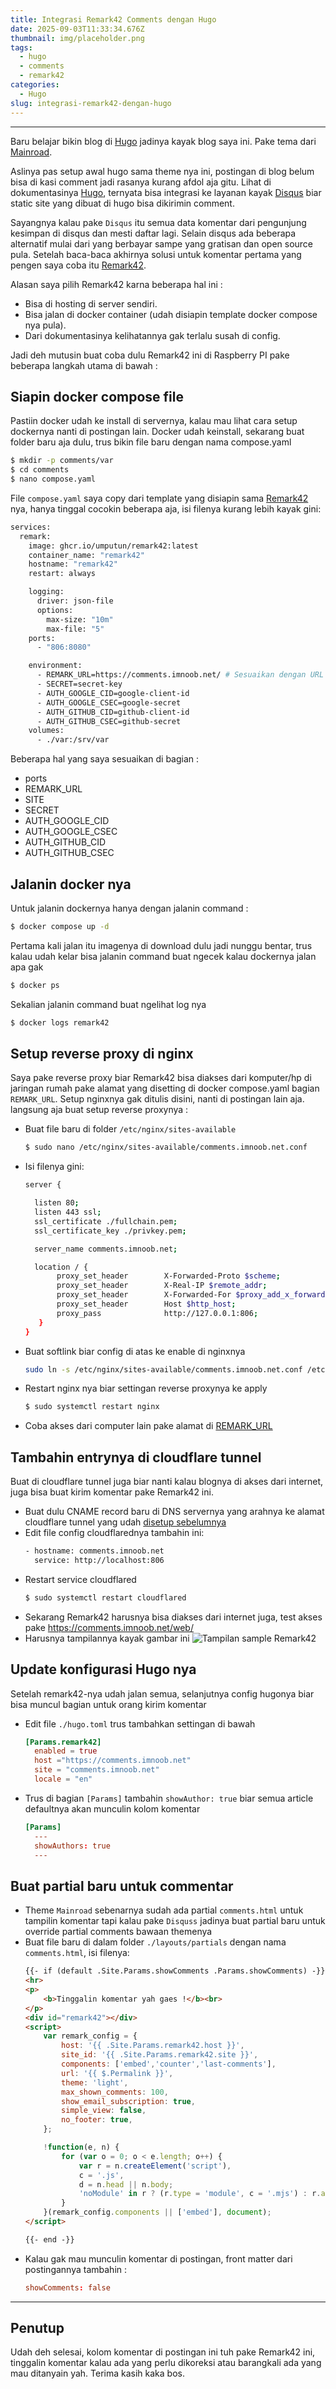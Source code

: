 ```yaml
---
title: Integrasi Remark42 Comments dengan Hugo
date: 2025-09-03T11:33:34.676Z
thumbnail: img/placeholder.png
tags:
  - hugo
  - comments
  - remark42
categories:
  - Hugo
slug: integrasi-remark42-dengan-hugo
---
```


----------

Baru belajar bikin blog di [Hugo](https://gohugo.io/) jadinya kayak blog saya ini.
Pake tema dari [Mainroad](https://github.com/Vimux/Mainroad).

Aslinya pas setup awal hugo sama theme nya ini, postingan di blog belum bisa di kasi comment jadi rasanya kurang afdol aja gitu.
Lihat di dokumentasinya  [Hugo](https://gohugo.io/content-management/comments/), ternyata bisa integrasi ke layanan kayak [Disqus](https://disqus.com/) biar static site yang dibuat di hugo bisa dikirimin comment. 
<!--more-->
Sayangnya kalau pake `Disqus` itu semua data komentar dari pengunjung kesimpan di disqus dan mesti daftar lagi. Selain disqus ada beberapa alternatif mulai dari yang berbayar sampe yang gratisan dan open source pula. Setelah baca-baca akhirnya solusi untuk komentar pertama yang pengen saya coba itu [Remark42](https://remark42.com/). 

Alasan saya pilih Remark42 karna beberapa hal ini :
- Bisa di hosting di server sendiri.
- Bisa jalan di docker container (udah disiapin template docker compose nya pula).
- Dari dokumentasinya kelihatannya gak terlalu susah di config.

Jadi deh mutusin buat coba dulu Remark42 ini di Raspberry PI pake beberapa langkah utama di bawah :

## Siapin docker compose file

Pastiin docker udah ke install di servernya, kalau mau lihat cara setup dockernya nanti di postingan lain.
Docker udah keinstall, sekarang buat folder baru aja dulu, trus bikin file baru dengan nama compose.yaml
```bash
$ mkdir -p comments/var
$ cd comments
$ nano compose.yaml
```
File `compose.yaml` saya copy dari template yang disiapin sama [Remark42](https://github.com/umputun/remark42/blob/master/docker-compose.yml) nya, hanya tinggal cocokin beberapa aja, isi filenya kurang lebih kayak gini:

```bash
services:
  remark:
    image: ghcr.io/umputun/remark42:latest
    container_name: "remark42"
    hostname: "remark42"
    restart: always

    logging:
      driver: json-file
      options:
        max-size: "10m"
        max-file: "5"
    ports:
      - "806:8080"

    environment:
      - REMARK_URL=https://comments.imnoob.net/ # Sesuaikan dengan URL buat hosting Remark42 nya nanti
      - SECRET=secret-key
      - AUTH_GOOGLE_CID=google-client-id
      - AUTH_GOOGLE_CSEC=google-secret
      - AUTH_GITHUB_CID=github-client-id
      - AUTH_GITHUB_CSEC=github-secret
    volumes:
      - ./var:/srv/var
```
Beberapa hal yang saya sesuaikan di bagian :
- ports
- REMARK_URL
- SITE
- SECRET
- AUTH_GOOGLE_CID
- AUTH_GOOGLE_CSEC
- AUTH_GITHUB_CID
- AUTH_GITHUB_CSEC


## Jalanin docker nya

Untuk jalanin dockernya hanya dengan jalanin command :
```bash
$ docker compose up -d
```
Pertama kali jalan itu imagenya di download dulu jadi nunggu bentar, trus kalau udah kelar bisa jalanin command buat ngecek kalau dockernya jalan apa gak
```bash
$ docker ps
```
Sekalian jalanin command buat ngelihat log nya
```bash
$ docker logs remark42
```

## Setup reverse proxy di nginx

Saya pake reverse proxy biar Remark42 bisa diakses dari komputer/hp di jaringan rumah pake alamat yang disetting di docker compose.yaml bagian `REMARK_URL`. Setup nginxnya gak ditulis disini, nanti di postingan lain aja. langsung aja buat setup reverse proxynya :
- Buat file baru di folder `/etc/nginx/sites-available`
  ```bash
  $ sudo nano /etc/nginx/sites-available/comments.imnoob.net.conf
  ```
- Isi filenya gini:
  ```bash
  server {

    listen 80;
    listen 443 ssl;
    ssl_certificate ./fullchain.pem;
    ssl_certificate_key ./privkey.pem;

    server_name comments.imnoob.net;

    location / {
         proxy_set_header        X-Forwarded-Proto $scheme;
         proxy_set_header        X-Real-IP $remote_addr;
         proxy_set_header        X-Forwarded-For $proxy_add_x_forwarded_for;
         proxy_set_header        Host $http_host;
         proxy_pass              http://127.0.0.1:806;
     }
  }
  ```
- Buat softlink biar config di atas ke enable di nginxnya
  ```bash
  sudo ln -s /etc/nginx/sites-available/comments.imnoob.net.conf /etc/nginx/sites-enabled/comments.imnoob.net.conf
  ```
- Restart nginx nya biar settingan reverse proxynya ke apply
  ```bash
  $ sudo systemctl restart nginx
  ```
- Coba akses dari computer lain pake alamat di [REMARK_URL](https://comments.imnoob.net/web)

## Tambahin entrynya di cloudflare tunnel

Buat di cloudflare tunnel juga biar nanti kalau blognya di akses dari internet, juga bisa buat kirim komentar pake Remark42 ini.
- Buat dulu CNAME record baru di DNS servernya yang arahnya ke alamat cloudflare tunnel yang udah [disetup sebelumnya](/posts/akses-jaringan-rumah-dari-mana-saja-pake-cloudflare-tunnel/)
- Edit file config cloudflarednya tambahin ini:
  ```bash
  - hostname: comments.imnoob.net
    service: http://localhost:806
  ```
- Restart service cloudflared
  ```bash
  $ sudo systemctl restart cloudflared
  ```
- Sekarang Remark42 harusnya bisa diakses dari internet juga, test akses pake https://comments.imnoob.net/web/
- Harusnya tampilannya kayak gambar ini
  ![Tampilan sample Remark42](demo-remark42.png "Demo Remark")

## Update konfigurasi Hugo nya

Setelah remark42-nya udah jalan semua, selanjutnya config hugonya biar bisa muncul bagian untuk orang kirim komentar
- Edit file `./hugo.toml` trus tambahkan settingan di bawah
  ```toml
  [Params.remark42]
    enabled = true
    host ="https://comments.imnoob.net"
    site = "comments.imnoob.net"
    locale = "en"
  ```
- Trus di bagian `[Params]` tambahin `showAuthor: true` biar semua article defaultnya akan munculin kolom komentar
  ```toml
  [Params]
    ---
    showAuthors: true
    ---
  ```

## Buat partial baru untuk commentar

- Theme `Mainroad` sebenarnya sudah ada partial `comments.html` untuk tampilin komentar tapi kalau pake `Disquss` jadinya buat partial baru untuk override partial comments bawaan themenya
- Buat file baru di dalam folder `./layouts/partials` dengan nama `comments.html`, isi filenya:
  ```html
  {{- if (default .Site.Params.showComments .Params.showComments) -}}
  <hr>
  <p>
      <b>Tinggalin komentar yah gaes !</b><br>
  </p>
  <div id="remark42"></div>
  <script>
      var remark_config = {
          host: '{{ .Site.Params.remark42.host }}',
          site_id: '{{ .Site.Params.remark42.site }}',
          components: ['embed','counter','last-comments'],
          url: '{{ $.Permalink }}',
          theme: 'light',
          max_shown_comments: 100,
          show_email_subscription: true,
          simple_view: false,
          no_footer: true,
      };

      !function(e, n) {
          for (var o = 0; o < e.length; o++) {
              var r = n.createElement('script'),
              c = '.js',
              d = n.head || n.body;
              'noModule' in r ? (r.type = 'module', c = '.mjs') : r.async = !0, r.defer = !0, r.src = remark_config.host + '/web/' + e[o] + c, d.appendChild(r)
          }
      }(remark_config.components || ['embed'], document);
  </script>

  {{- end -}}
  ```
- Kalau gak mau munculin komentar di postingan, front matter dari postingannya tambahin :
  ```toml
  showComments: false
  ```
---------

## Penutup

Udah deh selesai, kolom komentar di postingan ini tuh pake Remark42 ini, tinggalin komentar kalau ada yang perlu dikoreksi atau barangkali ada yang mau ditanyain yah. Terima kasih kaka bos.

